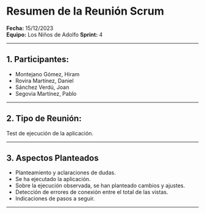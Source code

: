 # Resumen de la Reunión Scrum
**Fecha:**      15/12/2023  
**Equipo:**     Los Niños de Adolfo 
**Sprint:**       4

---

## 1. Participantes:
- Montejano Gómez, Hiram
- Rovira Martínez, Daniel
- Sánchez Verdú, Joan
- Segovia Martínez, Pablo

---

## 2. Tipo de Reunión:
Test de ejecución de la aplicación.

---

## 3. Aspectos Planteados
- Planteamiento y aclaraciones de dudas.
- Se ha ejecutado la aplicación.
- Sobre la ejecución observada, se han planteado cambios y ajustes.
- Detección de errores de conexión entre el total de las vistas.
- Indicaciones de pasos a seguir.

---
